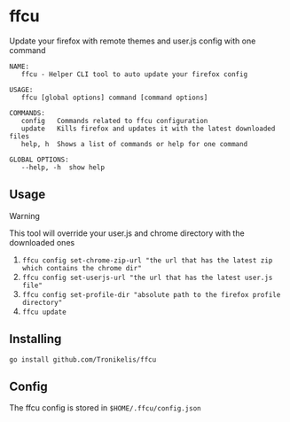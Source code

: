 # ffcu

Update your firefox with remote themes and user.js config with one command

```
NAME:
   ffcu - Helper CLI tool to auto update your firefox config

USAGE:
   ffcu [global options] command [command options]

COMMANDS:
   config   Commands related to ffcu configuration
   update   Kills firefox and updates it with the latest downloaded files
   help, h  Shows a list of commands or help for one command

GLOBAL OPTIONS:
   --help, -h  show help
```

## Usage

> [!WARNING]  
> This tool will override your user.js and chrome directory with the downloaded ones

1. `ffcu config set-chrome-zip-url "the url that has the latest zip which contains the chrome dir"`
2. `ffcu config set-userjs-url "the url that has the latest user.js file"`
3. `ffcu config set-profile-dir "absolute path to the firefox profile directory"`
4. `ffcu update`

## Installing

```
go install github.com/Tronikelis/ffcu
```

## Config

The ffcu config is stored in `$HOME/.ffcu/config.json`
